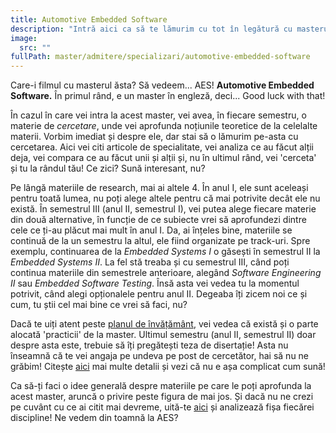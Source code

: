 ```yaml
---
title: Automotive Embedded Software
description: "Intră aici ca să te lămurim cu tot în legătură cu masterul AES! "
image:
  src: ""
fullPath: master/admitere/specializari/automotive-embedded-software
---
```

Care-i filmul cu masterul ăsta? Să vedeem... AES! **Automotive Embedded Software.** În primul rând, e un master în engleză, deci... Good luck with that!

În cazul în care vei intra la acest master, vei avea, în fiecare semestru, o materie de *cercetare*, unde vei aprofunda noțiunile teoretice de la celelalte materii. Vorbim imediat și despre ele, dar stai să o lămurim pe-asta cu cercetarea. Aici vei citi articole de specialitate, vei analiza ce au făcut alții deja, vei compara ce au făcut unii și alții și, nu în ultimul rând, vei 'cerceta' și tu la rândul tău! Ce zici? Sună interesant, nu? 

Pe lângă materiile de research, mai ai altele 4. În anul I, ele sunt aceleași pentru toată lumea, nu poți alege altele pentru că mai potrivite decât ele nu există. În semestrul III (anul II, semestrul I), vei putea alege fiecare materie din două alternative, în funcție de ce subiecte vrei să aprofundezi dintre cele ce ți-au plăcut mai mult în anul I. Da, ai înțeles bine, materiile se continuă de la un semestru la altul, ele fiind organizate pe track-uri. Spre exemplu, continuarea de la *Embedded Systems I* o găsești în semestrul II la *Embedded Systems II*. La fel stă treaba și cu semestrul III, când poți continua materiile din semestrele anterioare, alegând *Software Engineering II* sau *Embedded Software Testing*. Însă asta vei vedea tu la momentul potrivit, când alegi opționalele pentru anul II. Degeaba îți zicem noi ce și cum, tu știi cel mai bine ce vrei să faci, nu? 

Dacă te uiți atent peste [planul de învățământ](https://ac.upt.ro/specializari/automotive-embedded-software/), vei vedea că există și o parte alocată 'practicii' de la master. Ultimul semestru (anul II, semestrul II) doar despre asta este, trebuie să îți pregătești teza de disertație! Asta nu înseamnă că te vei angaja pe undeva pe post de cercetător, hai să nu ne grăbim! Citește [aici](https://ac.upt.ro/practica-master/) mai multe detalii și vezi că nu e așa complicat cum sună!

Ca să-ți faci o idee generală despre materiile pe care le poți aprofunda la acest master, aruncă o privire peste figura de mai jos. Și dacă nu ne crezi pe cuvânt cu ce ai citit mai devreme, uită-te [aici](https://ac.upt.ro/specializari/automotive-embedded-software/) și analizează fișa fiecărei discipline! Ne vedem din toamnă la AES?

<Fig src="/uploads/aes.jpeg" alt="Subiectele abordate la masterul Automotive Embedded Software" caption="Subiectele abordate la masterul Automotive Embedded Software"></Fig>